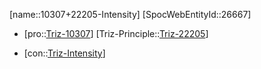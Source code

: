 ﻿---
type: TrizContradiction
aliases:
- 10307+22205-Intensity
license: CC BY-SA 4.0
copyright: https://github.com/SpocWeb
IsDeleted: false
IsReadOnly: false
Confidential: public
tags: 
- Triz/Contradiction
---
[name::10307+22205-Intensity]
[SpocWebEntityId::26667]
+ [pro::[Triz-10307](Triz-10307)]
[Triz-Principle::[Triz-22205](Triz-22205)]
- [con::[Triz-Intensity](tech/Triz/Parameter/Triz-Intensity.md)]

